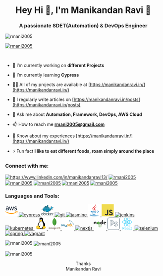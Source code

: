 
<h1 align="center">Hey Hi 👋, I'm Manikandan Ravi 👋</h1>
<h3 align="center">A passionate SDET(Automation) & DevOps Engineer</h3>

<p align="left"> <img src=https://komarev.com/ghpvc/?username=rmani2005&label=Profile%20views&color=0e75b6&style=flat alt="rmani2005" /> </p>

<p align="left"> <a href=https://github.com/ryo-ma/github-profile-trophy><img src=https://github-profile-trophy.vercel.app/?username=rmani2005 alt="rmani2005" /></a> </p>

<p align="left"> <a href=https://twitter.com/ target="blank"><img src=https://img.shields.io/twitter/follow/?logo=twitter&style=for-the-badge alt="" /></a> </p>

- 🔭 I’m currently working on **different Projects**

- 🌱 I’m currently learning **Cypress**

- 👨‍💻 All of my projects are available at [https://manikandanravi.in/](https://manikandanravi.in/)

- 📝 I regularly write articles on [https://manikandanravi.in/posts](https://manikandanravi.in/posts)

- 💬 Ask me about **Automation, Framework, DevOps, AWS Cloud**

- 📫 How to reach me **rmani2005@gmail.com**

- 📄 Know about my experiences [https://manikandanravi.in/](https://manikandanravi.in/)

- ⚡ Fun fact **I like to eat different foods, roam simply around the place**

<h3 align="left">Connect with me:</h3>
<p align="left">
<a href=https://linkedin.com/in/https://www.linkedin.com/in/manikandanravi13/ target="blank"><img align="center" src=https://raw.githubusercontent.com/rahuldkjain/github-profile-readme-generator/master/src/images/icons/Social/linked-in-alt.svg alt=https://www.linkedin.com/in/manikandanravi13/ height="30" width="40" /></a>
<a href=https://fb.com/rmani2005 target="blank"><img align="center" src=https://raw.githubusercontent.com/rahuldkjain/github-profile-readme-generator/master/src/images/icons/Social/facebook.svg alt="rmani2005" height="30" width="40" /></a>
<a href=https://www.hackerrank.com/rmani2005 target="blank"><img align="center" src=https://raw.githubusercontent.com/rahuldkjain/github-profile-readme-generator/master/src/images/icons/Social/hackerrank.svg alt="rmani2005" height="30" width="40" /></a>
<a href=https://www.leetcode.com/rmani2005 target="blank"><img align="center" src=https://raw.githubusercontent.com/rahuldkjain/github-profile-readme-generator/master/src/images/icons/Social/leet-code.svg alt="rmani2005" height="30" width="40" /></a>
<a href=https://www.hackerearth.com/rmani2005 target="blank"><img align="center" src=https://raw.githubusercontent.com/rahuldkjain/github-profile-readme-generator/master/src/images/icons/Social/hackerearth.svg alt="rmani2005" height="30" width="40" /></a>
<a href=https://discord.gg/rmani2005 target="blank"><img align="center" src=https://raw.githubusercontent.com/rahuldkjain/github-profile-readme-generator/master/src/images/icons/Social/discord.svg alt="rmani2005" height="30" width="40" /></a>
</p>

<h3 align="left">Languages and Tools:</h3>
<p align="left"> <a href=https://aws.amazon.com target="_blank" rel="noreferrer"> <img src=https://raw.githubusercontent.com/devicons/devicon/master/icons/amazonwebservices/amazonwebservices-original-wordmark.svg alt="aws" width="40" height="40"/> </a> <a href=https://www.cypress.io target="_blank" rel="noreferrer"> <img src=https://raw.githubusercontent.com/simple-icons/simple-icons/6e46ec1fc23b60c8fd0d2f2ff46db82e16dbd75f/icons/cypress.svg alt="cypress" width="40" height="40"/> </a> <a href=https://www.docker.com/ target="_blank" rel="noreferrer"> <img src=https://raw.githubusercontent.com/devicons/devicon/master/icons/docker/docker-original-wordmark.svg alt="docker" width="40" height="40"/> </a> <a href=https://git-scm.com/ target="_blank" rel="noreferrer"> <img src=https://www.vectorlogo.zone/logos/git-scm/git-scm-icon.svg alt="git" width="40" height="40"/> </a> <a href=https://jasmine.github.io/ target="_blank" rel="noreferrer"> <img src=https://www.vectorlogo.zone/logos/jasmine/jasmine-icon.svg alt="jasmine" width="40" height="40"/> </a> <a href=https://www.java.com target="_blank" rel="noreferrer"> <img src=https://raw.githubusercontent.com/devicons/devicon/master/icons/java/java-original.svg alt="java" width="40" height="40"/> </a> <a href=https://developer.mozilla.org/en-US/docs/Web/JavaScript target="_blank" rel="noreferrer"> <img src=https://raw.githubusercontent.com/devicons/devicon/master/icons/javascript/javascript-original.svg alt="javascript" width="40" height="40"/> </a> <a href=https://www.jenkins.io target="_blank" rel="noreferrer"> <img src=https://www.vectorlogo.zone/logos/jenkins/jenkins-icon.svg alt="jenkins" width="40" height="40"/> </a> <a href=https://kubernetes.io target="_blank" rel="noreferrer"> <img src=https://www.vectorlogo.zone/logos/kubernetes/kubernetes-icon.svg alt="kubernetes" width="40" height="40"/> </a> <a href=https://www.linux.org/ target="_blank" rel="noreferrer"> <img src=https://raw.githubusercontent.com/devicons/devicon/master/icons/linux/linux-original.svg alt="linux" width="40" height="40"/> </a> <a href=https://www.mongodb.com/ target="_blank" rel="noreferrer"> <img src=https://raw.githubusercontent.com/devicons/devicon/master/icons/mongodb/mongodb-original-wordmark.svg alt="mongodb" width="40" height="40"/> </a> <a href=https://www.mysql.com/ target="_blank" rel="noreferrer"> <img src=https://raw.githubusercontent.com/devicons/devicon/master/icons/mysql/mysql-original-wordmark.svg alt="mysql" width="40" height="40"/> </a> <a href=https://nextjs.org/ target="_blank" rel="noreferrer"> <img src=https://cdn.worldvectorlogo.com/logos/nextjs-2.svg alt="nextjs" width="40" height="40"/> </a> <a href=https://nodejs.org target="_blank" rel="noreferrer"> <img src=https://raw.githubusercontent.com/devicons/devicon/master/icons/nodejs/nodejs-original-wordmark.svg alt="nodejs" width="40" height="40"/> </a> <a href=https://www.photoshop.com/en target="_blank" rel="noreferrer"> <img src=https://raw.githubusercontent.com/devicons/devicon/master/icons/photoshop/photoshop-line.svg alt="photoshop" width="40" height="40"/> </a> <a href=https://reactjs.org/ target="_blank" rel="noreferrer"> <img src=https://raw.githubusercontent.com/devicons/devicon/master/icons/react/react-original-wordmark.svg alt="react" width="40" height="40"/> </a> <a href=https://www.selenium.dev target="_blank" rel="noreferrer"> <img src=https://raw.githubusercontent.com/detain/svg-logos/780f25886640cef088af994181646db2f6b1a3f8/svg/selenium-logo.svg alt="selenium" width="40" height="40"/> </a> <a href=https://spring.io/ target="_blank" rel="noreferrer"> <img src=https://www.vectorlogo.zone/logos/springio/springio-icon.svg alt="spring" width="40" height="40"/> </a> <a href=https://www.vagrantup.com/ target="_blank" rel="noreferrer"> <img src=https://www.vectorlogo.zone/logos/vagrantup/vagrantup-icon.svg alt="vagrant" width="40" height="40"/> </a> </p>

<p><img align="left" src=https://github-readme-stats.vercel.app/api/top-langs?username=rmani2005&show_icons=true&locale=en&layout=compact alt="rmani2005" /></p>

<p>&nbsp;<img align="center" src=https://github-readme-stats.vercel.app/api?username=rmani2005&show_icons=true&locale=en alt="rmani2005" /></p>

<p><img align="center" src=https://github-readme-streak-stats.herokuapp.com/?user=rmani2005& alt="rmani2005" /></p>

<center> Thanks</center>
<center>Manikandan Ravi</center>

